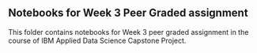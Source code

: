 ## Notebooks for Week 3 Peer Graded assignment
This folder contains notebooks for Week 3 peer graded assignment in the course of IBM Applied Data Science Capstone Project.
